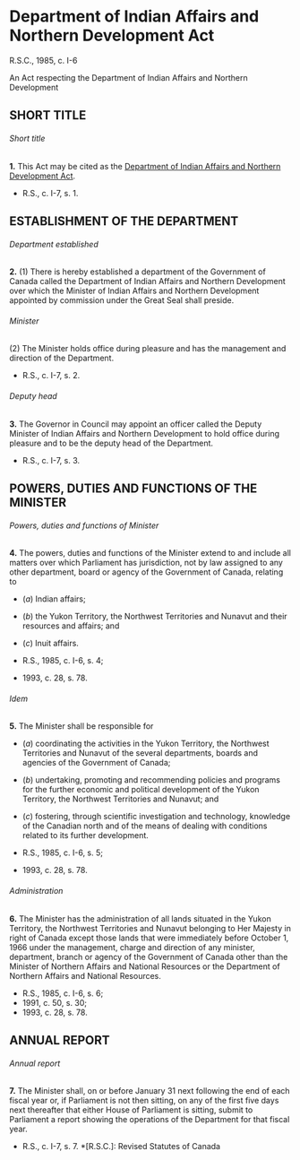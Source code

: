 # Department of Indian Affairs and Northern Development Act

R.S.C., 1985, c. I-6

An Act respecting the Department of Indian Affairs and Northern Development

## SHORT TITLE

###### Short title

**1.** This Act may be cited as the [Department of Indian Affairs and Northern Development Act](/canada/eng/acts/I/I-6.md).

  * R.S., c. I-7, s. 1.

## ESTABLISHMENT OF THE DEPARTMENT

###### Department established

**2.** (1) There is hereby established a department of the Government of Canada called the Department of Indian Affairs and Northern Development over which the Minister of Indian Affairs and Northern Development appointed by commission under the Great Seal shall preside.

###### Minister

(2) The Minister holds office during pleasure and has the management and direction of the Department.

  * R.S., c. I-7, s. 2.

###### Deputy head

**3.** The Governor in Council may appoint an officer called the Deputy Minister of Indian Affairs and Northern Development to hold office during pleasure and to be the deputy head of the Department.

  * R.S., c. I-7, s. 3.

## POWERS, DUTIES AND FUNCTIONS OF THE MINISTER

###### Powers, duties and functions of Minister

**4.** The powers, duties and functions of the Minister extend to and include all matters over which Parliament has jurisdiction, not by law assigned to any other department, board or agency of the Government of Canada, relating to

  * (_a_) Indian affairs;

  * (_b_) the Yukon Territory, the Northwest Territories and Nunavut and their resources and affairs; and

  * (_c_) Inuit affairs.

  * R.S., 1985, c. I-6, s. 4;
  * 1993, c. 28, s. 78.

###### Idem

**5.** The Minister shall be responsible for

  * (_a_) coordinating the activities in the Yukon Territory, the Northwest Territories and Nunavut of the several departments, boards and agencies of the Government of Canada;

  * (_b_) undertaking, promoting and recommending policies and programs for the further economic and political development of the Yukon Territory, the Northwest Territories and Nunavut; and

  * (_c_) fostering, through scientific investigation and technology, knowledge of the Canadian north and of the means of dealing with conditions related to its further development.

  * R.S., 1985, c. I-6, s. 5;
  * 1993, c. 28, s. 78.

###### Administration

**6.** The Minister has the administration of all lands situated in the Yukon Territory, the Northwest Territories and Nunavut belonging to Her Majesty in right of Canada except those lands that were immediately before October 1, 1966 under the management, charge and direction of any minister, department, branch or agency of the Government of Canada other than the Minister of Northern Affairs and National Resources or the Department of Northern Affairs and National Resources.

  * R.S., 1985, c. I-6, s. 6;
  * 1991, c. 50, s. 30;
  * 1993, c. 28, s. 78.

## ANNUAL REPORT

###### Annual report

**7.** The Minister shall, on or before January 31 next following the end of each fiscal year or, if Parliament is not then sitting, on any of the first five days next thereafter that either House of Parliament is sitting, submit to Parliament a report showing the operations of the Department for that fiscal year.

  * R.S., c. I-7, s. 7.
  *[R.S.C.]: Revised Statutes of Canada
